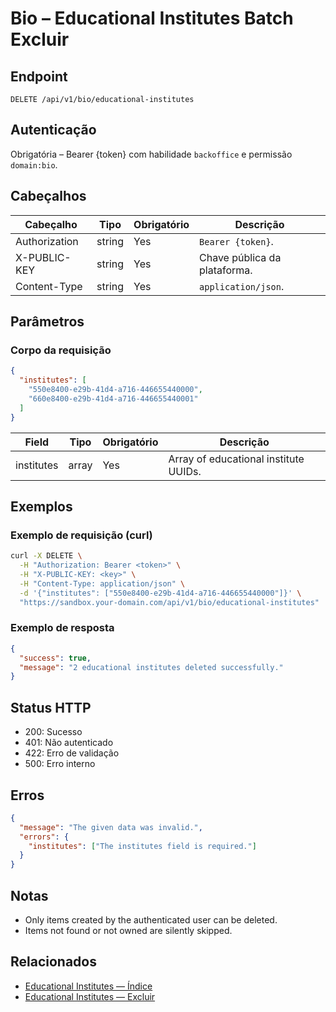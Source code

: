 # Bio – Educational Institutes Batch Excluir

## Endpoint

```
DELETE /api/v1/bio/educational-institutes
```

## Autenticação

Obrigatória – Bearer {token} com habilidade `backoffice` e permissão `domain:bio`.

## Cabeçalhos

| Cabeçalho           | Tipo   | Obrigatório | Descrição |
| ---------------- | ------ | -------- | ----------- |
| Authorization    | string | Yes      | `Bearer {token}`. |
| X-PUBLIC-KEY     | string | Yes      | Chave pública da plataforma. |
| Content-Type     | string | Yes      | `application/json`. |

## Parâmetros

### Corpo da requisição

```json
{
  "institutes": [
    "550e8400-e29b-41d4-a716-446655440000",
    "660e8400-e29b-41d4-a716-446655440001"
  ]
}
```

| Field      | Tipo  | Obrigatório | Descrição |
| ---------- | ----- | -------- | ----------- |
| institutes | array | Yes      | Array of educational institute UUIDs. |

## Exemplos

### Exemplo de requisição (curl)

```bash
curl -X DELETE \
  -H "Authorization: Bearer <token>" \
  -H "X-PUBLIC-KEY: <key>" \
  -H "Content-Type: application/json" \
  -d '{"institutes": ["550e8400-e29b-41d4-a716-446655440000"]}' \
  "https://sandbox.your-domain.com/api/v1/bio/educational-institutes"
```

### Exemplo de resposta

```json
{
  "success": true,
  "message": "2 educational institutes deleted successfully."
}
```

## Status HTTP

- 200: Sucesso
- 401: Não autenticado
- 422: Erro de validação
- 500: Erro interno

## Erros

```json
{
  "message": "The given data was invalid.",
  "errors": {
    "institutes": ["The institutes field is required."]
  }
}
```

## Notas

- Only items created by the authenticated user can be deleted.
- Items not found or not owned are silently skipped.

## Relacionados

- [Educational Institutes — Índice](EducationalInstituteÍndice.md)
- [Educational Institutes — Excluir](EducationalInstituteExcluir.md)
